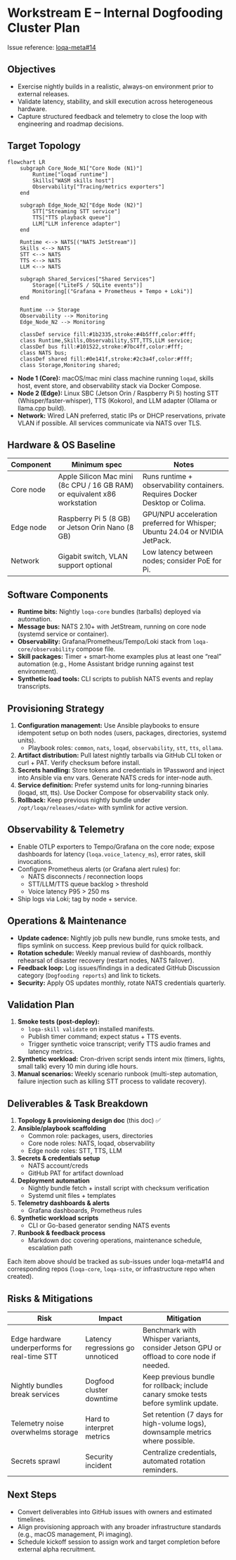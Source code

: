 # Workstream E – Internal Dogfooding Cluster Plan

Issue reference: [loqa-meta#14](https://github.com/loqalabs/loqa-meta/issues/14)

## Objectives
- Exercise nightly builds in a realistic, always-on environment prior to external releases.
- Validate latency, stability, and skill execution across heterogeneous hardware.
- Capture structured feedback and telemetry to close the loop with engineering and roadmap decisions.

## Target Topology
```mermaid
flowchart LR
    subgraph Core_Node_N1["Core Node (N1)"]
        Runtime["loqad runtime"]
        Skills["WASM skills host"]
        Observability["Tracing/metrics exporters"]
    end

    subgraph Edge_Node_N2["Edge Node (N2)"]
        STT["Streaming STT service"]
        TTS["TTS playback queue"]
        LLM["LLM inference adapter"]
    end

    Runtime <--> NATS[("NATS JetStream")]
    Skills <--> NATS
    STT <--> NATS
    TTS <--> NATS
    LLM <--> NATS

    subgraph Shared_Services["Shared Services"]
        Storage[("LiteFS / SQLite events")]
        Monitoring[("Grafana + Prometheus + Tempo + Loki")]
    end

    Runtime --> Storage
    Observability --> Monitoring
    Edge_Node_N2 --> Monitoring

    classDef service fill:#1b2335,stroke:#4b5fff,color:#fff;
    class Runtime,Skills,Observability,STT,TTS,LLM service;
    classDef bus fill:#101522,stroke:#7bc4ff,color:#fff;
    class NATS bus;
    classDef shared fill:#0e141f,stroke:#2c3a4f,color:#fff;
    class Storage,Monitoring shared;
```

- **Node 1 (Core):** macOS/mac mini class machine running `loqad`, skills host, event store, and observability stack via Docker Compose.
- **Node 2 (Edge):** Linux SBC (Jetson Orin / Raspberry Pi 5) hosting STT (Whisper/faster-whisper), TTS (Kokoro), and LLM adapter (Ollama or llama.cpp build).
- **Network:** Wired LAN preferred, static IPs or DHCP reservations, private VLAN if possible. All services communicate via NATS over TLS.

## Hardware & OS Baseline
| Component | Minimum spec | Notes |
| --- | --- | --- |
| Core node | Apple Silicon Mac mini (8c CPU / 16 GB RAM) or equivalent x86 workstation | Runs runtime + observability containers. Requires Docker Desktop or Colima. |
| Edge node | Raspberry Pi 5 (8 GB) or Jetson Orin Nano (8 GB) | GPU/NPU acceleration preferred for Whisper; Ubuntu 24.04 or NVIDIA JetPack. |
| Network | Gigabit switch, VLAN support optional | Low latency between nodes; consider PoE for Pi. |

## Software Components
- **Runtime bits:** Nightly `loqa-core` bundles (tarballs) deployed via automation.
- **Message bus:** NATS 2.10+ with JetStream, running on core node (systemd service or container).
- **Observability:** Grafana/Prometheus/Tempo/Loki stack from `loqa-core/observability` compose file.
- **Skill packages:** Timer + smart-home examples plus at least one “real” automation (e.g., Home Assistant bridge running against test environment).
- **Synthetic load tools:** CLI scripts to publish NATS events and replay transcripts.

## Provisioning Strategy
1. **Configuration management:** Use Ansible playbooks to ensure idempotent setup on both nodes (users, packages, directories, systemd units).
   - Playbook roles: `common`, `nats`, `loqad`, `observability`, `stt`, `tts`, `ollama`.
2. **Artifact distribution:** Pull latest nightly tarballs via GitHub CLI token or curl + PAT. Verify checksum before install.
3. **Secrets handling:** Store tokens and credentials in 1Password and inject into Ansible via env vars. Generate NATS creds for inter-node auth.
4. **Service definition:** Prefer systemd units for long-running binaries (loqad, stt, tts). Use Docker Compose for observability stack only.
5. **Rollback:** Keep previous nightly bundle under `/opt/loqa/releases/<date>` with symlink for active version.

## Observability & Telemetry
- Enable OTLP exporters to Tempo/Grafana on the core node; expose dashboards for latency (`loqa.voice_latency_ms`), error rates, skill invocations.
- Configure Prometheus alerts (or Grafana alert rules) for:
  - NATS disconnects / reconnection loops
  - STT/LLM/TTS queue backlog > threshold
  - Voice latency P95 > 250 ms
- Ship logs via Loki; tag by node + service.

## Operations & Maintenance
- **Update cadence:** Nightly job pulls new bundle, runs smoke tests, and flips symlink on success. Keep previous build for quick rollback.
- **Rotation schedule:** Weekly manual review of dashboards, monthly rehearsal of disaster recovery (restart nodes, NATS failover).
- **Feedback loop:** Log issues/findings in a dedicated GitHub Discussion category (`Dogfooding reports`) and link to tickets.
- **Security:** Apply OS updates monthly, rotate NATS credentials quarterly.

## Validation Plan
1. **Smoke tests (post-deploy):**
   - `loqa-skill validate` on installed manifests.
   - Publish timer command; expect status + TTS events.
   - Trigger synthetic voice transcript; verify TTS audio frames and latency metrics.
2. **Synthetic workload:** Cron-driven script sends intent mix (timers, lights, small talk) every 10 min during idle hours.
3. **Manual scenarios:** Weekly scenario runbook (multi-step automation, failure injection such as killing STT process to validate recovery).

## Deliverables & Task Breakdown
1. **Topology & provisioning design doc** (this doc) ✅
2. **Ansible/playbook scaffolding**
   - Common role: packages, users, directories
   - Core node roles: NATS, loqad, observability
   - Edge node roles: STT, TTS, LLM
3. **Secrets & credentials setup**
   - NATS account/creds
   - GitHub PAT for artifact download
4. **Deployment automation**
   - Nightly bundle fetch + install script with checksum verification
   - Systemd unit files + templates
5. **Telemetry dashboards & alerts**
   - Grafana dashboards, Prometheus rules
6. **Synthetic workload scripts**
   - CLI or Go-based generator sending NATS events
7. **Runbook & feedback process**
   - Markdown doc covering operations, maintenance schedule, escalation path

Each item above should be tracked as sub-issues under loqa-meta#14 and corresponding repos (`loqa-core`, `loqa-site`, or infrastructure repo when created).

## Risks & Mitigations
| Risk | Impact | Mitigation |
| --- | --- | --- |
| Edge hardware underperforms for real-time STT | Latency regressions go unnoticed | Benchmark with Whisper variants, consider Jetson GPU or offload to core node if needed. |
| Nightly bundles break services | Dogfood cluster downtime | Keep previous bundle for rollback; include canary smoke tests before symlink update. |
| Telemetry noise overwhelms storage | Hard to interpret metrics | Set retention (7 days for high-volume logs), downsample metrics where possible. |
| Secrets sprawl | Security incident | Centralize credentials, automated rotation reminders. |

## Next Steps
- Convert deliverables into GitHub issues with owners and estimated timelines.
- Align provisioning approach with any broader infrastructure standards (e.g., macOS management, Pi imaging).
- Schedule kickoff session to assign work and target completion before external alpha recruitment.
